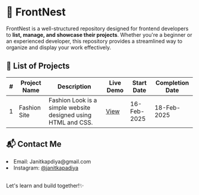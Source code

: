 <h1>🚀 FrontNest</h1>
<p>FrontNest is a well-structured repository designed for frontend developers to <b>list, manage, and showcase their projects</b>. Whether you're a beginner or an experienced developer, this repository provides a streamlined way to organize and display your work effectively.</p>

<h2>📂 List of Projects</h2>
<table>
  <thead>
    <tr>
      <th>#</th>
      <th>Project Name</th>
      <th>Description</th>
      <th>Live Demo</th>
      <th>Start Date</th>
      <th>Completion Date</th>
    </tr>
  </thead>
  <tbody>
    <tr>
      <td>1</td>
      <td>Fashion Site</td>
      <td>Fashion Look is a simple website designed using HTML and CSS.</td>
      <td><a href="https://janitkapdiya.github.io/FrontNest/1.%20Fashion%20Look" target="_blank">View</a></td>
      <td>16-Feb-2025</td>
      <td>18-Feb-2025</td>
    </tr>
  </tbody>
</table>

<h2>📬 Contact Me</h2>
<li>Email: Janitkapdiya@gmail.com</li>
<li>Instagram: <a href="https://instagram.com/janitkapadiya" target="_blank">@janitkapadiya</a></li>

<br>
<p>Let's learn and build together!✨</p>
